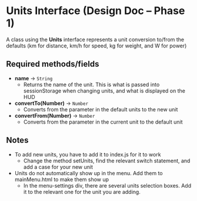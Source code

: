 # Units Interface (Design Doc – Phase 1)

A class using the **Units** interface represents a unit conversion to/from the defaults (km for distance, km/h for speed, kg for weight, and W for power)

## Required methods/fields
- **name** → `String`
    - Returns the name of the unit. This is what is passed into sessionStorage when changing units, and what is displayed on the HUD
- **convertTo(Number)** → `Number`
    - Converts from the parameter in the default units to the new unit
- **convertFrom(Number)** → `Number`
    - Converts from the parameter in the current unit to the default unit

## Notes
- To add new units, you have to add it to index.js for it to work
    - Change the method setUnits, find the relevant switch statement, and add a case for your new unit
- Units do not automatically show up in the menu. Add them to mainMenu.html to make them show up
    - In the menu-settings div, there are several units selection boxes. Add it to the relevant one for the unit you are adding. 